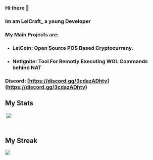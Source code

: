 ### Hi there 👋

### Im am LeiCraft_ a young Developer
### My Main Projects are:
- ### LeiCoin: Open Source POS Based Cryptocurreny. 
- ### NetIgnite: Tool For Remotly Executing WOL Commands behind NAT

<!--
**LeiCraft/LeiCraft** is a ✨ _special_ ✨ repository because its `README.md` (this file) appears on your GitHub profile.

Here are some ideas to get you started:

- 🔭 I’m currently working on ...
- 🌱 I’m currently learning ...
- 👯 I’m looking to collaborate on ...
- 🤔 I’m looking for help with ...
- 💬 Ask me about ...
- 📫 How to reach me: ...
- 😄 Pronouns: ...
- ⚡ Fun fact: ...
-->


### Discord: [https://discord.gg/3cdazADhtv](https://discord.gg/3cdazADhtv)


## My Stats
<p>&nbsp;<img align="center" src="https://github-readme-stats.vercel.app/api?username=LeiCraft&show_icons=true&locale=en"></p>
<br/>

## My Streak
<p><img align="center" src="https://github-readme-streak-stats.herokuapp.com/?user=LeiCraft"></p>
<br/>
